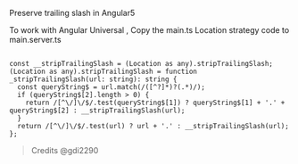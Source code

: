 Preserve trailing slash in Angular5 

To work with Angular Universal , 
Copy the main.ts Location strategy code to main.server.ts

```import { Location } from '@angular/common';

const __stripTrailingSlash = (Location as any).stripTrailingSlash;
(Location as any).stripTrailingSlash = function _stripTrailingSlash(url: string): string {
  const queryString$ = url.match(/([^?]*)?(.*)/);
  if (queryString$[2].length > 0) {
    return /[^\/]\/$/.test(queryString$[1]) ? queryString$[1] + '.' + queryString$[2] : __stripTrailingSlash(url);
  }
  return /[^\/]\/$/.test(url) ? url + '.' : __stripTrailingSlash(url);
};
```

> Credits 
>  @gdi2290
